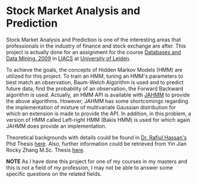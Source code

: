 # Stock Market Analysis and Prediction #

Stock Market Analysis and Prediction is one of the interesting areas that professionals in the industry of finance and stock exchange are after. This project is actually done for an assignment for the course [Databases and Data Mining, 2009](http://www.liacs.nl/~erwin/dbdm2009/) in [LIACS](http://www.liacs.nl) at [University of Leiden](http://www.leiden.edu).

To achieve the goals, the concepts of Hidden Markov Models (HMM) are utilized for this project. To train an HMM, tuning an HMM's parameters to best match an observation, Baum-Welch Algorithm is used and to predict future data, find the probability of an observation, the Forward Backward algorithm is used. Actually, an HMM API is available with [JAHMM](http://code.google.com/p/jahmm/) to provide the above algorithms. However, JAHMM has some shortcomings regarding the implementation of mixture of multivariate Gaussian distribution for which an extension is made to provide the API. In addition, in this problem, a version of HMM called Left-right HMM (Bakis HMM) is used for which again JAHMM does provide an implementation.

Theoretical backgrounds with details could be found in [Dr. Rafiul Hassan's](http://ww2.cs.mu.oz.au/~mrhassan/index.html) Phd Thesis [here](http://ww2.cs.mu.oz.au/~mrhassan/thesis_v2.pdf). Also, further information could be retrieved from Yin Jian Rocky Zhang M.Sc. Thesis [here](ftp://fas.sfu.ca/pub/cs/TH/2004/YingjianRockyZhangMSc.pdf).

**NOTE**
As I have done this project for one of my courses in my masters and this is not a field of my profession, I may not be able to answer some specific questions on the related fields.
